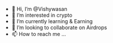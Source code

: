 - 👋 Hi, I’m @Vishywasan
- 👀 I’m interested in crypto 
- 🌱 I’m currently learning & Earning 
- 💞️ I’m looking to collaborate on Airdrops 
- 📫 How to reach me ...

<!---
Vishywasan/Vishywasan is a ✨ special ✨ repository because its `README.md` (this file) appears on your GitHub profile.
You can click the Preview link to take a look at your changes.
--->
